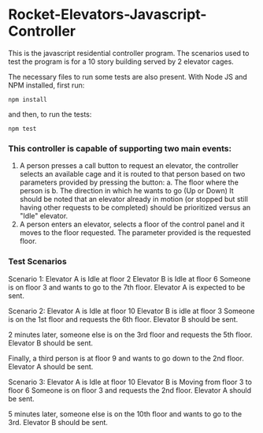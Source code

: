 # Rocket-Elevators-Javascript-Controller
This is the javascript residential controller program. The scenarios used to test the program is for a 10 story building served by 2 elevator cages.

The necessary files to run some tests are also present. With Node JS and NPM installed, first run:

`npm install`

and then, to run the tests:

`npm test`

### This controller is capable of supporting two main events:

1. A person presses a call button to request an elevator, the controller selects an available cage and it is routed to that person based on two parameters provided by pressing the button:
a. The floor where the person is
b. The direction in which he wants to go (Up or Down)
It should be noted that an elevator already in motion (or stopped but still having other requests to be completed) should be prioritized versus an "Idle" elevator.
2. A person enters an elevator, selects a floor of the control panel and it moves to the floor requested. The parameter provided is the requested floor.


### Test Scenarios

Scenario 1:
Elevator A is Idle at floor 2
Elevator B is Idle at floor 6
Someone is on floor 3 and wants to go to the 7th floor.
Elevator A is expected to be sent.

Scenario 2:
Elevator A is Idle at floor 10
Elevator B is idle at floor 3
Someone is on the 1st floor and requests the 6th floor.
Elevator B should be sent.

2 minutes later, someone else is on the 3rd floor and requests the 5th floor. Elevator B should be sent.

Finally, a third person is at floor 9 and wants to go down to the 2nd floor.
Elevator A should be sent.

Scenario 3:
Elevator A is Idle at floor 10
Elevator B is Moving from floor 3 to floor 6
Someone is on floor 3 and requests the 2nd floor.
Elevator A should be sent.

5 minutes later, someone else is on the 10th floor and wants to go to the 3rd. Elevator B should be sent.
